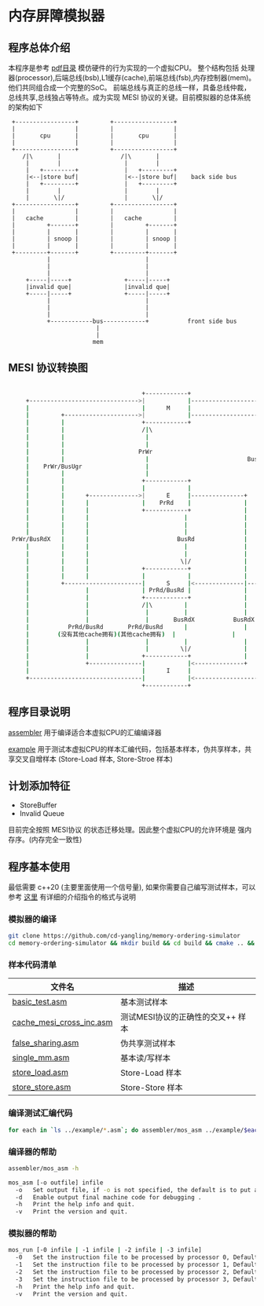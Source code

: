 # 内存屏障模拟器

## 程序总体介绍
本程序是参考 [pdf目录](https://github.com/cd-yangling/memory-ordering-simulator/tree/main/pdf) 模仿硬件的行为实现的一个虚拟CPU。
整个结构包括 处理器(processor),后端总线(bsb),L1缓存(cache),前端总线(fsb),内存控制器(mem)。他们共同组合成一个完整的SoC。
前端总线与真正的总线一样，具备总线仲裁，总线共享,总线独占等特点。成为实现 MESI 协议的关键。目前模拟器的总体系统的架构如下


     +-----------------+         +-----------------+
     |                 |         |                 |
     |       cpu       |         |       cpu       |
     |                 |         |                 |
     +-----------------+         +-----------------+
        /|\       |                 /|\       |
         |        |                  |        |
         |   +---------+             |   +---------+
         |<--|store buf|             |<--|store buf|    back side bus
         |   +---------+             |   +---------+
         |        |                  |        | 
         |       \|/                 |       \|/
     +-----------------+         +-----------------+
     |                 |         |                 |
     |   cache         |         |   cache         |
     |         +-------+         |         +-------+
     |         |       |         |         |       |
     |         | snoop |         |         | snoop |
     |         |       |         |         |       |
     +---------+-------+         +---------+-------+
               |                           |
               |                           |
               |                           |
         +-----|-----+               +-----|-----+
         |invalid que|               |invalid que|
         +-----|-----+               +-----|-----+
               |                           |
               |                           |
               |                           |
               +------------bus------------+           front side bus
                             |
                             |
                            mem

## MESI 协议转换图

```bash

                                      +------------+                                            
     +------------------------------->|            |-------------------------------+              
     |                                |      M     |                               |              
     |         +--------------------->|            |----------------------+        |              
     |         |                      +------------+                      |        |              
     |         |                      /|\                                 |        |              
     |         |                       |                                  |        |              
     |         |                       |                                  |        |              
     |         |                     PrWr                                 |        |              
     |         |                       |                            BusRd/Flush    |              
     |    PrWr/BusUgr                  |                                  |        |              
     |         |                       |                                  |        |              
     |         |                      +------------+                      |        |              
     |         |                      |            |                      |        |              
     |         |      +-------------->|      E     |---------------+      |        |              
     |         |      |               |    PrRd    |               |      |        |              
     |         |      |               +------------+               |      |        |              
     |         |      |                           |                |      |        |              
     |         |      |                           |                |      |        |              
     |         |      |                           |                |      |        |              
 PrWr/BusRdX   |      |                         BusRd              |      |   BusRdX/Flush        
     |         |      |                           |                |      |        |              
     |         |      |                           |                |      |        |              
     |         |      |                          \|/               |      |        |              
     |         |      |               +------------+               |      |        |              
     |         |      |               |            |               |      |        |              
     |         +----------------------|      S     |<--------------|------+        |              
     |                |               | PrRd/BusRd |               |               |              
     |                |               +------------+               |               |              
     |                |               /|\         |                |               |              
     |                |                |          |                |               |              
     |                |                |       BusRdX           BusRdX             |              
     |           PrRd/BusRd       PrRd/BusRd      |                |               |              
     |        (没有其他cache拥有)(其他cache拥有)  |                |               |              
     |                |                |          |                |               |              
     |                |                |         \|/               |               |              
     |                |               +------------+               |               |              
     |                +---------------|            |<--------------+               |              
     |                                |      I     |                               |              
     +--------------------------------|            |<------------------------------+              
                                      +------------+                                              

```



## 程序目录说明

[assembler](https://github.com/cd-yangling/memory-ordering-simulator/tree/main/assembler) 用于编译适合本虚拟CPU的汇编编译器

[example](https://github.com/cd-yangling/memory-ordering-simulator/tree/main/example) 用于测试本虚拟CPU的样本汇编代码，包括基本样本，伪共享样本，共享交叉自增样本 (Store-Load 样本, Store-Stroe 样本) 

## 计划添加特征

* StoreBuffer
* Invalid Queue

目前完全按照 MESI协议 的状态迁移处理。因此整个虚拟CPU的允许环境是 强内存序。(内存完全一致性)

## 程序基本使用

最低需要 c++20 (主要里面使用一个信号量), 如果你需要自己编写测试样本，可以参考 [这里](https://github.com/cd-yangling/memory-ordering-simulator/blob/main/instruction.h) 有详细的介绍指令的格式与说明


### 模拟器的编译
```bash
git clone https://github.com/cd-yangling/memory-ordering-simulator
cd memory-ordering-simulator && mkdir build && cd build && cmake .. && make
```

### 样本代码清单

|文件名|描述|
|-----|---|
|[basic_test.asm](https://github.com/cd-yangling/memory-ordering-simulator/blob/main/example/basic_test.asm) |  基本测试样本 |
|[cache_mesi_cross_inc.asm](https://github.com/cd-yangling/memory-ordering-simulator/blob/main/example/cache_mesi_cross_inc.asm) |  测试MESI协议的正确性的交叉++ 样本 |
|[false_sharing.asm](https://github.com/cd-yangling/memory-ordering-simulator/blob/main/example/false_sharing.asm) |  伪共享测试样本 |
|[single_mm.asm](https://github.com/cd-yangling/memory-ordering-simulator/blob/main/example/single_mm.asm) |  基本读/写样本 |
|[store_load.asm](https://github.com/cd-yangling/memory-ordering-simulator/blob/main/example/store_load.asm) | Store-Load 样本 |
|[store_store.asm](https://github.com/cd-yangling/memory-ordering-simulator/blob/main/example/store_store.asm) | Store-Store 样本 |

### 编译测试汇编代码
```bash
for each in `ls ../example/*.asm`; do assembler/mos_asm ../example/$each -o `basename $each .asm`.bin;  done
```

### 编译器的帮助

```bash
assembler/mos_asm -h

mos_asm [-o outfile] infile
  -o   Set output file, if -o is not specified, the default is to put an executable file in a.out.
  -d   Enable output final machine code for debugging .
  -h   Print the help info and quit.
  -v   Print the version and quit.
```

### 模拟器的帮助

```bash
mos_run [-0 infile | -1 infile | -2 infile | -3 infile]
  -0   Set the instruction file to be processed by processor 0, Default file is a.out.
  -1   Set the instruction file to be processed by processor 1, Default file is a.out.
  -2   Set the instruction file to be processed by processor 2, Default file is a.out.
  -3   Set the instruction file to be processed by processor 3, Default file is a.out.
  -h   Print the help info and quit.
  -v   Print the version and quit.
```


    